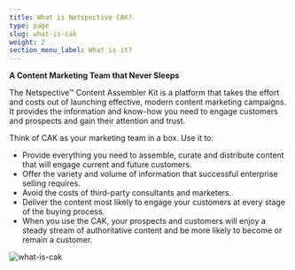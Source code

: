 ```yaml
---
title: What is Netspective CAK?
type: page
slug: what-is-cak
weight: 2
section_menu_label: What is it?
---
```


**A Content Marketing Team that Never Sleeps**

The Netspective™ Content Assembler Kit is a platform that takes the effort and costs out of launching effective, modern content marketing campaigns. It provides the information and know-how you need to engage customers and prospects and gain their attention and trust.

Think of CAK as your marketing team in a box. Use it to:

* Provide everything you need to assemble, curate and distribute content that will engage current and future customers.
* Offer the variety and volume of information that successful enterprise selling requires.
* Avoid the costs of third-party consultants and marketers.
* Deliver the content most likely to engage your customers at every stage of the buying process.
* When you use the CAK, your prospects and customers will enjoy a steady stream of authoritative content and be more likely to become or remain a customer.


![what-is-cak](img/solutions/cak/Netspective-Content-Assembler-Kit-Diagram.jpg#center)
